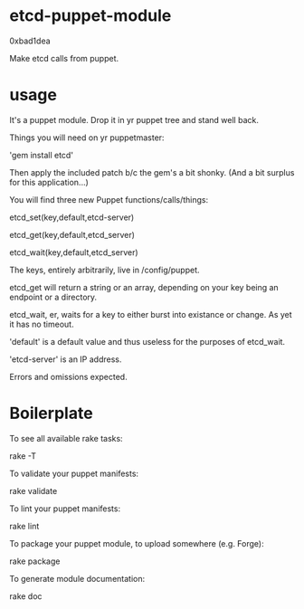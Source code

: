 etcd-puppet-module
==================

0xbad1dea

Make etcd calls from puppet.

usage
=====

It's a puppet module. Drop it in yr puppet tree and stand well back.

Things you will need on yr puppetmaster:

'gem install etcd'

Then apply the included patch b/c the gem's a bit shonky.
(And a bit surplus for this application...)

You will find three new Puppet functions/calls/things:

etcd_set(key,default,etcd-server)

etcd_get(key,default,etcd_server)

etcd_wait(key,default,etcd_server)

The keys, entirely arbitrarily, live in /config/puppet.

etcd_get will return a string or an array, depending on your key being an endpoint or a directory.

etcd_wait, er, waits for a key to either burst into existance or change. As yet it has no timeout.

'default' is a default value and thus useless for the purposes of etcd_wait.

'etcd-server' is an IP address.

Errors and omissions expected.

Boilerplate
===========



To see all available rake tasks:

  rake -T

To validate your puppet manifests:

  rake validate

To lint your puppet manifests:

  rake lint

To package your puppet module, to upload somewhere (e.g. Forge):

  rake package

To generate module documentation:

  rake doc
